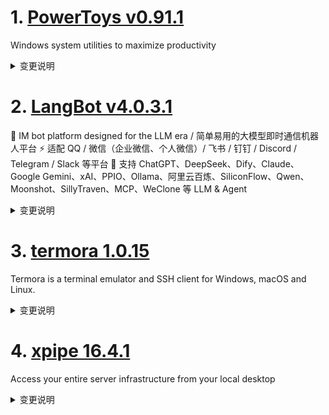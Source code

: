 
# 1. [PowerToys v0.91.1](https://github.com/microsoft/PowerToys/releases/tag/v0.91.1)  
Windows system utilities to maximize productivity
<details>
<summary>变更说明</summary>

This is a patch release to fix issues in v0.91 we deemed important for stability based on incoming rates. See  for full release notes.

## Installer Hashes

[ptUserX64]:  
[ptUserArm64]:  
[ptMachineX64]:  
[ptMachineArm64]: 
 
|  Description   | Filename | sha256 hash |
|----------------|----------|-------------|
| Per user - x64       | [PowerToysUserSetup-0.91.1-x64.exe][ptUserX64] | 42EA4A3E8C79A5456476D19E72B3E2AB9393A89C4DC7442EB7EE5A1E3490D38A |
| Per user - ARM64     | [PowerToysUserSetup-0.91.1-arm64.exe][ptUserArm64] | F3F433FE04049F9197411D792AADEBF34E3BE7FE16327BD8B73D2A046ED8BAF6 |
| Machine wide - x64   | [PowerToysSetup-0.91.1-x64.exe][ptMachineX64] | EC4BC3A8625775866B0ED4577CCF83E6EC7B1A0AD267379DDBAF4FE49C7B5BDD |
| Machine wide - ARM64 | [PowerToysSetup-0.91.1-arm64.exe][ptMachineArm64] | 9CB8911008420D0E446AE3D5CE365E447FA4DF9DCF9337F3A80F933C00FC3689 |

## Highlights

-  - Command Palette: Fixed regression where it ran as admin instead of the current user when PowerToys was elevated; also resolved extension launch failures occurring only in admin mode.
-  - Workspaces: Fixed regression where command-line options support was expected but missing when launching classic Win32 apps (e.g. Edge, Chrome).
-  - Quick Accent: Fixed regression requiring activation key to be held simultaneously with the key during the "Input delays" period for accent selection; instead, only the key needs to be held after activation.
  

</details>

# 2. [LangBot v4.0.3.1](https://github.com/RockChinQ/LangBot/releases/tag/v4.0.3.1)  
🤩 IM bot platform designed for the LLM era / 简单易用的大模型即时通信机器人平台 ⚡️ 适配 QQ / 微信（企业微信、个人微信）/ 飞书 / 钉钉 / Discord / Telegram / Slack 等平台 🧩 支持 ChatGPT、DeepSeek、Dify、Claude、Google Gemini、xAI、PPIO、Ollama、阿里云百炼、SiliconFlow、Qwen、Moonshot、SillyTraven、MCP、WeClone 等 LLM & Agent
<details>
<summary>变更说明</summary>

## What's Changed
* fix: dingtalk & wecom problems  
* fix:lark adapter listeners init problem  
* fix: `user_funcs` typo in ollama chat requester  


**Full Changelog**:   

</details>

# 3. [termora 1.0.15](https://github.com/TermoraDev/termora/releases/tag/1.0.15)  
Termora is a terminal emulator and SSH client for Windows, macOS and Linux.
<details>
<summary>变更说明</summary>

### New features/Updates

- Support for disabling hyperlink 
- Modify permissions to support recursion 


### Bug fixes

- Fix snippet unescape 
- Fix double-click to open the host 
- Fix process Device Status Report (DSR) 
- Fix SFTP drag and drop upload 
- Fix snippet not scrolling 

----

### 新功能/更新

- 支持关闭解析超链接 
- 修改文件权限支持递归 

### 问题修复

- 修复代码片段转义的问题 
- 修复双击打开连接的问题 
- 修复 DSR 指令不起作用的问题 
- 修复 SFTP 左侧拖拽上传的问题 
- 修复代码片段无法滚动的问题 

  

</details>

# 4. [xpipe 16.4.1](https://github.com/xpipe-io/xpipe/releases/tag/16.4.1)  
Access your entire server infrastructure from your local desktop
<details>
<summary>变更说明</summary>

- Fix key file selection throwing NullPointer for VMs in 16.4
- Fix choco updater showing updates prior to availability


## Downloads

You can find all downloadable artifacts below attached to this release. For installation instructions, see the .

All artifacts are signed by   

</details>

